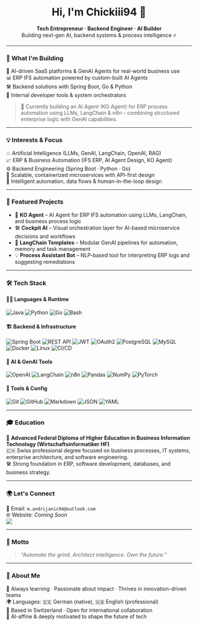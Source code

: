 <h1 align="center">Hi, I'm Chickiii94 👋</h1>

<p align="center">
<b>Tech Entrepreneur · Backend Engineer · AI Builder</b><br/>
Building next-gen AI, backend systems & process intelligence ⚡️
</p>

---

### 🚀 What I'm Building

🧠 AI-driven SaaS platforms & GenAI Agents for real-world business use  
📊 ERP IFS automation powered by custom-built AI Agents  
🛠 Backend solutions with Spring Boot, Go & Python  
🔄 Internal developer tools & system orchestrators  

> 🤖 Currently building an AI Agent (KO Agent) for ERP process automation using LLMs, LangChain & n8n – combining structured enterprise logic with GenAI capabilities.

---

### 💡 Interests & Focus

💥 Artificial Intelligence (LLMs, GenAI, LangChain, OpenAI, RAG)  
📈 ERP & Business Automation (IFS ERP, AI Agent Design, KO Agent)  
⚙️ Backend Engineering (Spring Boot · Python · Go)  
🚀 Scalable, containerized microservices with API-first design  
🧠 Intelligent automation, data flows & human-in-the-loop design  

---

### 🧩 Featured Projects

- 🤖 **KO Agent** – AI Agent for ERP IFS automation using LLMs, LangChain, and business process logic  
- 🛠 **Cockpit AI** – Visual orchestration layer for AI-based microservice decisions and workflows  
- 🔁 **LangChain Templates** – Modular GenAI pipelines for automation, memory and task management  
- 💡 **Process Assistant Bot** – NLP-based tool for interpreting ERP logs and suggesting remediations  

---

### 🛠 Tech Stack

#### 🧑‍💻 Languages & Runtime
![Java](https://img.shields.io/badge/Java-ED8B00?style=for-the-badge&logo=java&logoColor=white)
![Python](https://img.shields.io/badge/Python-3776AB?style=for-the-badge&logo=python&logoColor=white)
![Go](https://img.shields.io/badge/Go-00ADD8?style=for-the-badge&logo=go&logoColor=white)
![Bash](https://img.shields.io/badge/Bash-121011?style=for-the-badge&logo=gnu-bash&logoColor=white)

#### 🏗️ Backend & Infrastructure
![Spring Boot](https://img.shields.io/badge/Spring_Boot-6DB33F?style=for-the-badge&logo=spring-boot&logoColor=white)
![REST API](https://img.shields.io/badge/REST_API-FF6F61?style=for-the-badge&logo=api&logoColor=white)
![JWT](https://img.shields.io/badge/JWT-000000?style=for-the-badge&logo=jsonwebtokens&logoColor=white)
![OAuth2](https://img.shields.io/badge/OAuth2-8A2BE2?style=for-the-badge)
![PostgreSQL](https://img.shields.io/badge/PostgreSQL-4169E1?style=for-the-badge&logo=postgresql&logoColor=white)
![MySQL](https://img.shields.io/badge/MySQL-4479A1?style=for-the-badge&logo=mysql&logoColor=white)
![Docker](https://img.shields.io/badge/Docker-2496ED?style=for-the-badge&logo=docker&logoColor=white)
![Linux](https://img.shields.io/badge/Linux-FCC624?style=for-the-badge&logo=linux&logoColor=black)
![CI/CD](https://img.shields.io/badge/GitHub_Actions-2088FF?style=for-the-badge&logo=github-actions&logoColor=white)

#### 🤖 AI & GenAI Tools
![OpenAI](https://img.shields.io/badge/OpenAI-412991?style=for-the-badge&logo=openai&logoColor=white)
![LangChain](https://img.shields.io/badge/LangChain-2f2f2f?style=for-the-badge)
![n8n](https://img.shields.io/badge/n8n-FE652F?style=for-the-badge&logo=n8n&logoColor=white)
![Pandas](https://img.shields.io/badge/Pandas-150458?style=for-the-badge&logo=pandas&logoColor=white)
![NumPy](https://img.shields.io/badge/Numpy-013243?style=for-the-badge&logo=numpy&logoColor=white)
![PyTorch](https://img.shields.io/badge/PyTorch-EE4C2C?style=for-the-badge&logo=pytorch&logoColor=white)

#### 🧰 Tools & Config
![Git](https://img.shields.io/badge/Git-F05032?style=for-the-badge&logo=git&logoColor=white)
![GitHub](https://img.shields.io/badge/GitHub-181717?style=for-the-badge&logo=github&logoColor=white)
![Markdown](https://img.shields.io/badge/Markdown-000000?style=for-the-badge&logo=markdown&logoColor=white)
![JSON](https://img.shields.io/badge/JSON-000000?style=for-the-badge&logo=json&logoColor=white)
![YAML](https://img.shields.io/badge/YAML-000000?style=for-the-badge&logo=yaml&logoColor=white)

---

### 🎓 Education

📘 **Advanced Federal Diploma of Higher Education in Business Information Technology (Wirtschaftsinformatiker HF)**  
🇨🇭 Swiss professional degree focused on business processes, IT systems, enterprise architecture, and software engineering.  
🛠 Strong foundation in ERP, software development, databases, and business strategy.

---

### 🌍 Let's Connect

📧 Email: `m.andrijanic94@outlook.com`  
🌐 Website: *Coming Soon*  
<a href="#"><img src="https://img.shields.io/badge/Website-Coming_Soon-ffcc00?style=flat-square&logo=google-chrome&logoColor=black"/></a>

---

### 💬 Motto

> *“Automate the grind. Architect intelligence. Own the future.”*

---

### 🙌 About Me

🌱 Always learning · Passionate about impact · Thrives in innovation-driven teams  
🌍 Languages: 🇩🇪 German (native), 🇬🇧 English (professional)  
📍 Based in Switzerland · Open for international collaboration  
🚀 AI-affine & deeply motivated to shape the future of tech
